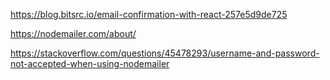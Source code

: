 https://blog.bitsrc.io/email-confirmation-with-react-257e5d9de725

https://nodemailer.com/about/

https://stackoverflow.com/questions/45478293/username-and-password-not-accepted-when-using-nodemailer